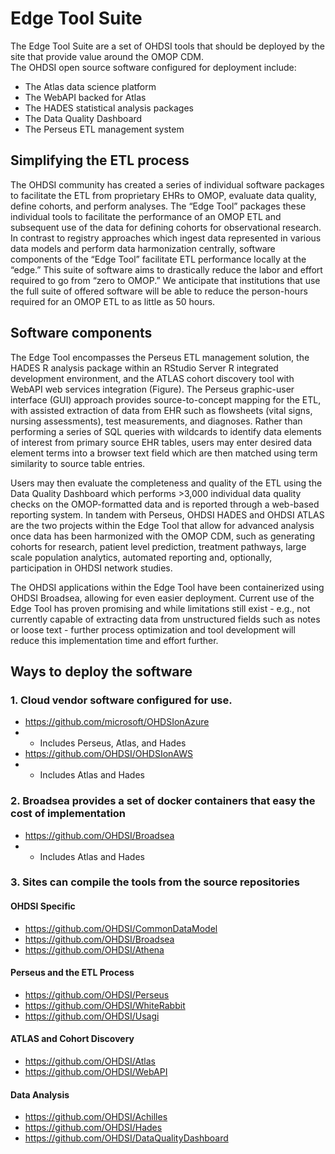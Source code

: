 # Edge Tool Suite

The Edge Tool Suite are a set of OHDSI tools that should be deployed by the site that provide value around the OMOP CDM.  
The OHDSI open source software configured for deployment include:
- The Atlas data science platform
- The WebAPI backed for Atlas
- The HADES statistical analysis packages
- The Data Quality Dashboard
- The Perseus ETL management system

## Simplifying the ETL process

The OHDSI community has created a series of individual software packages to facilitate the 
ETL from proprietary EHRs to OMOP, evaluate data quality, define cohorts, and perform 
analyses. The “Edge Tool” packages these individual tools to facilitate the performance of an 
OMOP ETL and subsequent use of the data for defining cohorts for observational research. In 
contrast to registry approaches which ingest data represented in various data models and 
perform data harmonization centrally, software components of the “Edge Tool” facilitate ETL 
performance locally at the “edge.” This suite of software aims to drastically reduce the labor and 
effort required to go from “zero to OMOP.” We anticipate that institutions that use the full suite 
of offered software will be able to reduce the person-hours required for an OMOP ETL to as little 
as 50 hours.

## Software components
The Edge Tool encompasses the Perseus ETL management solution, the HADES R analysis 
package within an RStudio Server R integrated development environment, and the ATLAS 
cohort discovery tool with WebAPI web services integration (Figure). 
The Perseus graphic-user interface (GUI) approach provides source-to-concept mapping for the 
ETL, with assisted extraction of data from EHR such as flowsheets (vital signs, nursing 
assessments), test measurements, and diagnoses. Rather than performing a series of SQL 
queries with wildcards to identify data elements of interest from primary source EHR tables, 
users may enter desired data element terms into a browser text field which are then matched 
using term similarity to source table entries. 

Users may then evaluate the completeness and quality of the ETL using the Data Quality 
Dashboard which performs >3,000 individual data quality checks on the OMOP-formatted data 
and is reported through a web-based reporting system.
In tandem with Perseus, OHDSI HADES and OHDSI ATLAS are the two projects within the 
Edge Tool that allow for advanced analysis once data has been harmonized with the OMOP 
CDM, such as generating cohorts for research, patient level prediction, treatment pathways, 
large scale population analytics, automated reporting and, optionally, participation in OHDSI 
network studies. 

The OHDSI applications within the Edge Tool have been containerized using OHDSI Broadsea, 
allowing for even easier deployment. Current use of the Edge Tool has proven promising and 
while limitations still exist - e.g., not currently capable of extracting data from unstructured fields 
such as notes or loose text - further process optimization and tool development will reduce this 
implementation time and effort further.

## Ways to deploy the software

### 1. Cloud vendor software configured for use.

- https://github.com/microsoft/OHDSIonAzure
- - Includes Perseus, Atlas, and Hades
- https://github.com/OHDSI/OHDSIonAWS
- - Includes Atlas and Hades

### 2. Broadsea provides a set of docker containers that easy the cost of implementation

- https://github.com/OHDSI/Broadsea
- - Includes Atlas and Hades

### 3. Sites can compile the tools from the source repositories
#### OHDSI Specific
- https://github.com/OHDSI/CommonDataModel
- https://github.com/OHDSI/Broadsea
- https://github.com/OHDSI/Athena
#### Perseus and the ETL Process
- https://github.com/OHDSI/Perseus
- https://github.com/OHDSI/WhiteRabbit
- https://github.com/OHDSI/Usagi
#### ATLAS and Cohort Discovery
- https://github.com/OHDSI/Atlas
- https://github.com/OHDSI/WebAPI
#### Data Analysis
- https://github.com/OHDSI/Achilles
- https://github.com/OHDSI/Hades
- https://github.com/OHDSI/DataQualityDashboard 
